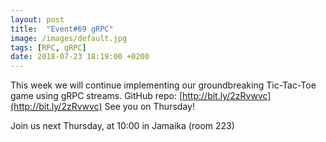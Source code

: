 ```yaml
---
layout: post
title:  "Event#69 gRPC"
image: /images/default.jpg
tags: [RPC, gRPC]
date: 2018-07-23 18:19:00 +0200
---
```


This week we will continue implementing our groundbreaking Tic-Tac-Toe game using gRPC streams. GitHub repo: [http://bit.ly/2zRvwvc](http://bit.ly/2zRvwvc) See you on Thursday!

Join us next Thursday, at 10:00 in Jamaika (room 223)